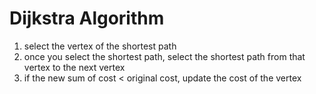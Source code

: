 # Dijkstra Algorithm
1. select the vertex of the shortest path 
2. once you select the shortest path, select the shortest path from that vertex to the next vertex
3. if the new sum of cost < original cost, update the cost of the vertex
